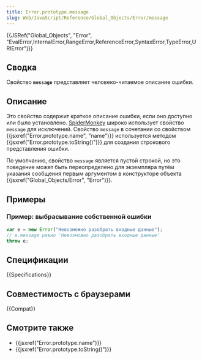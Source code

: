 ```yaml
---
title: Error.prototype.message
slug: Web/JavaScript/Reference/Global_Objects/Error/message
---
```


{{JSRef("Global_Objects", "Error", "EvalError,InternalError,RangeError,ReferenceError,SyntaxError,TypeError,URIError")}}

## Сводка

Свойство **`message`** представляет человеко-читаемое описание ошибки.

## Описание

Это свойство содержит краткое описание ошибки, если оно доступно или было установлено. [SpiderMonkey](/ru/docs/Mozilla/Projects/SpiderMonkey) широко использует свойство `message` для исключений. Свойство `message` в сочетании со свойством {{jsxref("Error.prototype.name", "name")}} используется методом {{jsxref("Error.prototype.toString()")}} для создания строкового представления ошибки.

По умолчанию, свойство `message` является пустой строкой, но это поведение может быть переопределено для экземпляра путём указания сообщения первым аргументом в конструкторе объекта {{jsxref("Global_Objects/Error", "Error")}}.

## Примеры

### Пример: выбрасывание собственной ошибки

```js
var e = new Error("Невозможно разобрать входные данные");
// e.message равно 'Невозможно разобрать входные данные'
throw e;
```

## Спецификации

{{Specifications}}

## Совместимость с браузерами

{{Compat}}

## Смотрите также

- {{jsxref("Error.prototype.name")}}
- {{jsxref("Error.prototype.toString()")}}
